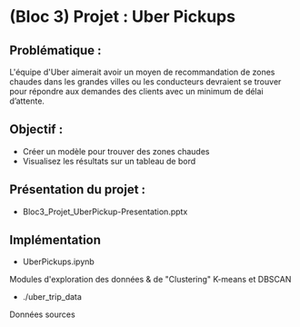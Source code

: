 # (Bloc 3) Projet : Uber Pickups

## Problématique :
L'équipe d'Uber aimerait avoir un moyen de recommandation de zones chaudes dans les grandes villes ou les conducteurs devraient se trouver pour répondre aux demandes des clients avec un minimum de délai d’attente.

## Objectif :
* Créer un modèle pour trouver des zones chaudes
* Visualisez les résultats sur un tableau de bord

## Présentation du projet :
* Bloc3_Projet_UberPickup-Presentation.pptx

## Implémentation
* UberPickups.ipynb

Modules d'exploration des données & de "Clustering" K-means et DBSCAN

* ./uber_trip_data

Données sources
